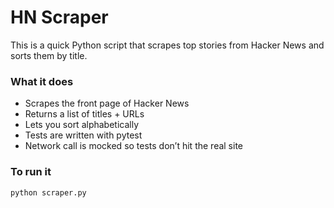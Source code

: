 # HN Scraper

This is a quick Python script that scrapes top stories from Hacker News and sorts them by title.

### What it does

- Scrapes the front page of Hacker News
- Returns a list of titles + URLs
- Lets you sort alphabetically
- Tests are written with pytest
- Network call is mocked so tests don’t hit the real site

### To run it

```bash
python scraper.py
```

